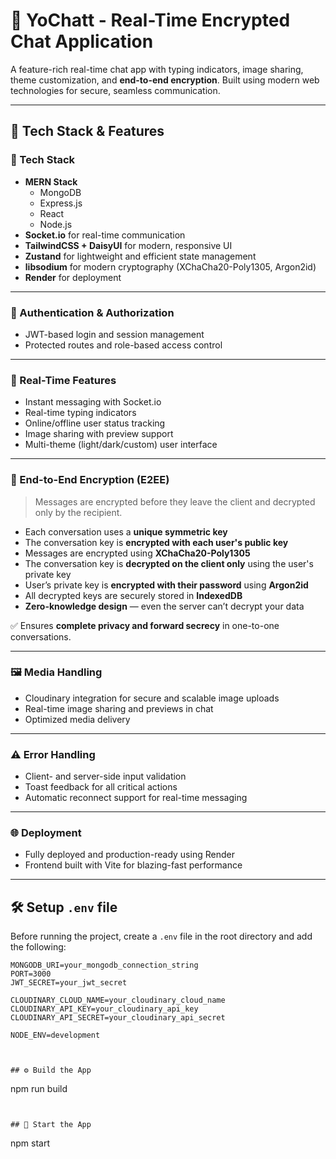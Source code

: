 # 💬 YoChatt - Real-Time Encrypted Chat Application  

A feature-rich real-time chat app with typing indicators, image sharing, theme customization, and **end-to-end encryption**. Built using modern web technologies for secure, seamless communication.

---

## 🚀 Tech Stack & Features

### 🌟 Tech Stack
- **MERN Stack**  
  - MongoDB  
  - Express.js  
  - React  
  - Node.js  
- **Socket.io** for real-time communication  
- **TailwindCSS + DaisyUI** for modern, responsive UI  
- **Zustand** for lightweight and efficient state management  
- **libsodium** for modern cryptography (XChaCha20-Poly1305, Argon2id)  
- **Render** for deployment  

---

### 🔐 Authentication & Authorization  
- JWT-based login and session management  
- Protected routes and role-based access control  

---

### 💬 Real-Time Features  
- Instant messaging with Socket.io  
- Real-time typing indicators  
- Online/offline user status tracking  
- Image sharing with preview support  
- Multi-theme (light/dark/custom) user interface  

---

### 🔐 End-to-End Encryption (E2EE)

> Messages are encrypted before they leave the client and decrypted only by the recipient.

- Each conversation uses a **unique symmetric key**  
- The conversation key is **encrypted with each user's public key**  
- Messages are encrypted using **XChaCha20-Poly1305**  
- The conversation key is **decrypted on the client only** using the user's private key  
- User’s private key is **encrypted with their password** using **Argon2id**  
- All decrypted keys are securely stored in **IndexedDB**  
- **Zero-knowledge design** — even the server can’t decrypt your data  

✅ Ensures **complete privacy and forward secrecy** in one-to-one conversations.

---

### 🖼️ Media Handling  
- Cloudinary integration for secure and scalable image uploads  
- Real-time image sharing and previews in chat  
- Optimized media delivery  

---

### ⚠️ Error Handling  
- Client- and server-side input validation  
- Toast feedback for all critical actions  
- Automatic reconnect support for real-time messaging  

---

### 🌐 Deployment  
- Fully deployed and production-ready using Render  
- Frontend built with Vite for blazing-fast performance  

---

## 🛠️ Setup `.env` file

Before running the project, create a `.env` file in the root directory and add the following:

```env
MONGODB_URI=your_mongodb_connection_string
PORT=3000
JWT_SECRET=your_jwt_secret

CLOUDINARY_CLOUD_NAME=your_cloudinary_cloud_name
CLOUDINARY_API_KEY=your_cloudinary_api_key
CLOUDINARY_API_SECRET=your_cloudinary_api_secret

NODE_ENV=development



## ⚙️ Build the App
```
npm run build
```


## 🚀 Start the App
```
npm start
```





